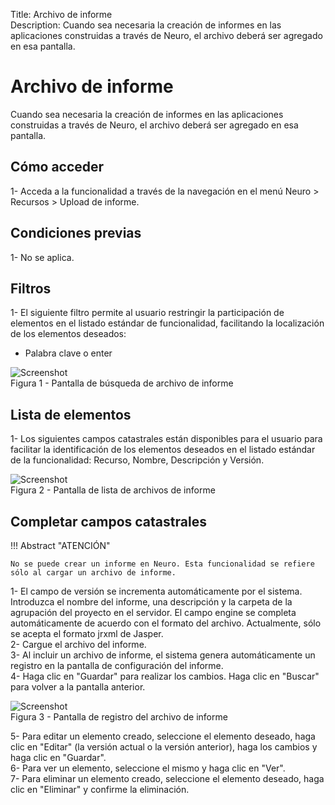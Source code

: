 Title: Archivo de informe  
Description: Cuando sea necesaria la creación de informes en las aplicaciones construidas a través de Neuro, el archivo deberá ser agregado en esa pantalla.  

# Archivo de informe   
 
Cuando sea necesaria la creación de informes en las aplicaciones construidas a través de Neuro, el archivo deberá ser agregado en esa pantalla.    

## Cómo acceder  

1- Acceda a la funcionalidad a través de la navegación en el menú Neuro > Recursos > Upload de informe.   

## Condiciones previas

1- No se aplica.    

## Filtros

1- El siguiente filtro permite al usuario restringir la participación de elementos en el listado estándar de funcionalidad, facilitando la localización de los elementos deseados:   

- Palabra clave o enter   

![Screenshot](images/Report-file-fig01.png)   
Figura 1 - Pantalla de búsqueda de archivo de informe     

## Lista de elementos

1- Los siguientes campos catastrales están disponibles para el usuario para facilitar la identificación de los elementos deseados en el listado estándar de la funcionalidad: Recurso, Nombre, Descripción y Versión.  

![Screenshot](images/Report-file-fig02.png)   
Figura 2 - Pantalla de lista de archivos de informe    

## Completar campos catastrales    

!!! Abstract "ATENCIÓN"  

    No se puede crear un informe en Neuro. Esta funcionalidad se refiere sólo al cargar un archivo de informe.  
	
1- El campo de versión se incrementa automáticamente por el sistema. Introduzca el nombre del informe, una descripción y la carpeta de la agrupación del proyecto en el servidor. El campo engine se completa automáticamente de acuerdo con el formato del archivo. Actualmente, sólo se acepta el formato jrxml de Jasper.    
2- Cargue el archivo del informe.  
3- Al incluir un archivo de informe, el sistema genera automáticamente un registro en la pantalla de configuración del informe.    
4- Haga clic en "Guardar" para realizar los cambios. Haga clic en "Buscar" para volver a la pantalla anterior.   

![Screenshot](images/Report-file-fig03.png)  
Figura 3 - Pantalla de registro del archivo de informe    

5- Para editar un elemento creado, seleccione el elemento deseado, haga clic en "Editar" (la versión actual o la versión anterior), haga los cambios y haga clic en "Guardar".   
6- Para ver un elemento, seleccione el mismo y haga clic en "Ver".  
7- Para eliminar un elemento creado, seleccione el elemento deseado, haga clic en "Eliminar" y confirme la eliminación.  


<!-- !!! tip "About"
    <b>Updated:</b>17/01/2021 - João Pelles Junior
